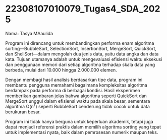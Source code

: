 # 22308107010079_Tugas4_SDA_2025

Nama: Tasya MAaulida

Program ini dirancang untuk membandingkan performa enam algoritma sorting—BubbleSort, SelectionSort, InsertionSort, MergeSort, QuickSort, dan ShellSort—dalam mengolah dua jenis data, yaitu data angka dan data kata. Tujuan utamanya adalah untuk mengevaluasi efisiensi waktu eksekusi dan penggunaan memori dari setiap algoritma terhadap skala data yang berbeda, mulai dari 10.000 hingga 2.000.000 elemen.

Dengan membagi hasil analisis berdasarkan tipe data, program ini membantu pengguna memahami bagaimana kompleksitas algoritma berdampak pada performa di berbagai kondisi. Hasil eksperimen memberikan gambaran jelas bahwa algoritma seperti QuickSort dan MergeSort unggul dalam efisiensi waktu pada skala besar, sementara algoritma O(n²) seperti BubbleSort cenderung tidak cocok untuk data berukuran besar.

Program ini tidak hanya berguna untuk keperluan akademik, tetapi juga dapat menjadi referensi praktis dalam memilih algoritma sorting yang tepat untuk implementasi nyata, baik dalam pemrosesan numerik maupun teks.
